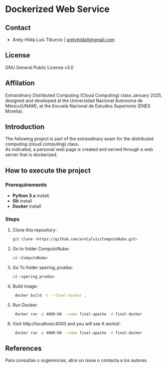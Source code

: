 # Dockerized Web Service

##  Contact
* Arely Hilda Luis Tiburcio | arelyhildalt@gmail.com

## License
GNU General Public License v3.0
## Affilation
Extraodinary Distributed Computing (Cloud Computing) class January 2025, designed and developed at the Universidad Nacional Autonoma de México(UNAM), at the Escuela Nacional de Estudios Superiores (ENES Morelia). 

## Introduction

The following project is part of the extraodinary exam for the distributed computing (cloud computing) class.  
As indicated, a personal web page is created and served through a web server that is dockerized.


## How to execute the project

### Prerequirements
- **Python 3.x** install.
- **Git** install
- **Docker** install

### Steps
1. Clone this repository:
   ```bash
   git clone <https://github.com/arelyluis/ComputoNube.git>
   ```
2. Go to folder ComputoNube:
   ```bash
   cd <ComputoNube>
   ```
3. Go To folder spering_prueba:
   ```bash
   cd <spering_prueba>
   ```
4. Build image:
   ```bash
    docker build -t --final-docker .
   ```

5. Run Docker:
   ```bash
    docker run -p 4000:80 --name final-apache -d final-docker
   ```
6. Visit http://localhost:4000⁠ and you will see It works!:
   ```bash
    docker run -p 4000:80 --name final-apache -d final-docker
   ```
## References
Para consultas o sugerencias, abre un issue o contacta a los autores.


